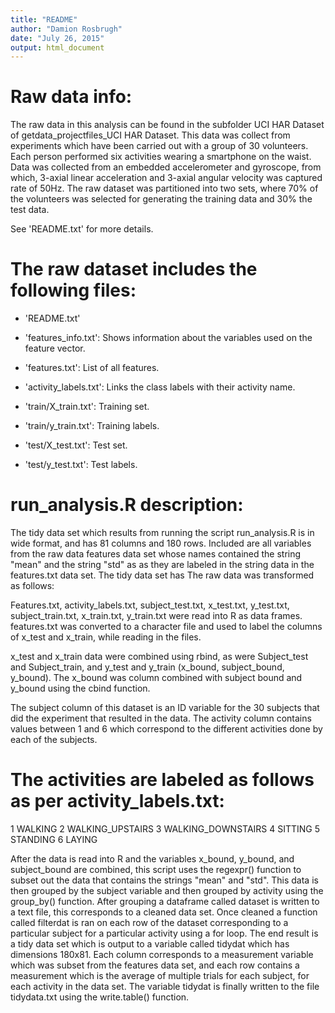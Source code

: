 ```yaml
---
title: "README"
author: "Damion Rosbrugh"
date: "July 26, 2015"
output: html_document
---
```



Raw data info:
==============

The raw data in this analysis can be found in the subfolder UCI HAR Dataset of getdata_projectfiles_UCI HAR Dataset. This data was collect from experiments which have been carried out with a group of 30 volunteers. Each person performed six activities wearing a smartphone on the waist. Data was collected from an embedded accelerometer and gyroscope, from which, 3-axial linear acceleration and 3-axial angular velocity was captured rate of 50Hz. The raw dataset was partitioned into two sets, where 70% of the volunteers was selected for generating the training data and 30% the test data. 


See 'README.txt' for more details. 

The raw dataset includes the following files:
=========================================


- 'README.txt'

- 'features_info.txt': Shows information about the variables used on the feature vector.

- 'features.txt': List of all features.

- 'activity_labels.txt': Links the class labels with their activity name.

- 'train/X_train.txt': Training set.

- 'train/y_train.txt': Training labels.

- 'test/X_test.txt': Test set.

- 'test/y_test.txt': Test labels.



run_analysis.R description:
===============

  The tidy data set which results from running the script run_analysis.R is in wide format, and has 81 columns and 180 rows. Included are all variables from the raw data features data set whose names contained the string "mean" and the string "std" as as they are labeled in the string data in the features.txt data set. The tidy data set has The raw data was transformed as follows:

  Features.txt, activity_labels.txt, subject_test.txt, x_test.txt, y_test.txt, subject_train.txt, x_train.txt, y_train.txt were read into R as data frames. features.txt was converted to a character file and used to label the columns of x_test and x_train, while reading in the files.

  x_test and x_train data were combined using rbind, as were Subject_test and Subject_train, and y_test and y_train (x_bound, subject_bound, y_bound). The x_bound was column combined with subject bound and y_bound using the cbind function. 

  The subject column of this dataset is an ID variable for the 30 subjects that did the experiment that resulted in the data. The activity column contains values between 1 and 6 which correspond to the different activities done by each of the subjects. 
  
  The activities are labeled as follows as per activity_labels.txt:
===================================================================
1 WALKING
2 WALKING_UPSTAIRS
3 WALKING_DOWNSTAIRS
4 SITTING
5 STANDING
6 LAYING

  After the data is read into R and the variables x_bound, y_bound, and subject_bound are combined, this script uses the regexpr() function to subset out the data that contains the strings "mean" and "std". This data is then grouped by the subject variable and then grouped by activity using the group_by() function. After grouping a dataframe called dataset is written to a text file, this corresponds to a cleaned data set. Once cleaned a function called filterdat is ran on each row of the dataset corresponding to a particular subject for a particular activity using a for loop. The end result is a tidy data set which is output to a variable called tidydat which has dimensions 180x81. Each column corresponds to a measurement variable which was subset from the features data set, and each row contains a measurement which is the average of multiple trials for each subject, for each activity in the data set. The variable tidydat is finally written to the file tidydata.txt using the write.table() function.